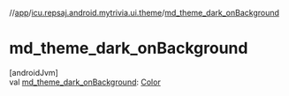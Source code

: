 //[app](../../index.md)/[icu.repsaj.android.mytrivia.ui.theme](index.md)/[md_theme_dark_onBackground](md_theme_dark_on-background.md)

# md_theme_dark_onBackground

[androidJvm]\
val [md_theme_dark_onBackground](md_theme_dark_on-background.md): [Color](https://developer.android.com/reference/kotlin/androidx/compose/ui/graphics/Color.html)
